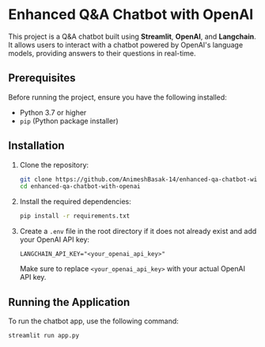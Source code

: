 # Enhanced Q&A Chatbot with OpenAI

This project is a Q&A chatbot built using **Streamlit**, **OpenAI**, and **Langchain**. It allows users to interact with a chatbot powered by OpenAI's language models, providing answers to their questions in real-time.

## Prerequisites

Before running the project, ensure you have the following installed:
- Python 3.7 or higher
- `pip` (Python package installer)

## Installation

1. Clone the repository:

    ```bash
    git clone https://github.com/AnimeshBasak-14/enhanced-qa-chatbot-with-openai.git
    cd enhanced-qa-chatbot-with-openai
    ```

2. Install the required dependencies:

    ```bash
    pip install -r requirements.txt
    ```

3. Create a `.env` file in the root directory if it does not already exist and add your OpenAI API key:

    ```
    LANGCHAIN_API_KEY="<your_openai_api_key>"
    ```

    Make sure to replace `<your_openai_api_key>` with your actual OpenAI API key.

## Running the Application

To run the chatbot app, use the following command:

```bash
streamlit run app.py
